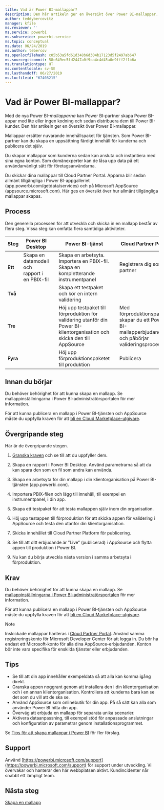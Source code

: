 ```yaml
---
title: Vad är Power BI-mallappar?
description: Den här artikeln ger en översikt över Power BI-mallappar. Lär dig hur du skapar Power BI-appar med lite eller ingen kodning och distribuerar dem till Power BI-kunder.
author: teddybercovitz
manager: kfile
ms.reviewer: ''
ms.service: powerbi
ms.subservice: powerbi-service
ms.topic: conceptual
ms.date: 06/24/2019
ms.author: tebercov
ms.openlocfilehash: c05b53a5fd61d348b6d304b17123d5f2497ab647
ms.sourcegitcommit: 58c649ec5fd2447a0f9ca4c4d45a0e9fff2f1b6a
ms.translationtype: HT
ms.contentlocale: sv-SE
ms.lasthandoff: 06/27/2019
ms.locfileid: "67408215"
---
```

# <a name="what-are-power-bi-template-apps"></a>Vad är Power BI-mallappar?

Med de nya Power BI-*mallapparna* kan Power BI-partner skapa Power BI-appar med lite eller ingen kodning och sedan distribuera dem till Power BI-kunder.  Den här artikeln ger en översikt över Power BI-mallappar.

Mallappar ersätter nuvarande innehållspaket för tjänsten. Som Power BI-partner kan du skapa en uppsättning färdigt innehåll för kunderna och publicera det själv.  

Du skapar mallappar som kunderna sedan kan ansluta och instantiera med sina egna konton. Som domänexperter kan de låsa upp data på ett användarvänligt sätt för företagsanvändarna.  

Du skickar dina mallappar till Cloud Partner Portal. Apparna blir sedan allmänt tillgängliga i Power BI-appgalleriet (app.powerbi.com/getdata/services) och på Microsoft AppSource (appsource.microsoft.com). Här ges en översikt över hur allmänt tillgängliga mallappar skapas.  

## <a name="process"></a>Process
Den generella processen för att utveckla och skicka in en mallapp består av flera steg. Vissa steg kan omfatta flera samtidiga aktiviteter.


| Steg | Power BI Desktop |  |Power BI-tjänst  |  |Cloud Partner Portal  |
|---|--------|--|---------|---------|---------|
| **Ett** | Skapa en datamodell och rapport i en PBIX-fil |  | Skapa en arbetsyta. Importera en PBIX-fil. Skapa en kompletterande instrumentpanel  |  | Registrera dig som en partner |
| **Två** |  |  | Skapa ett testpaket och kör en intern validering        |  | |
| **Tre** | |  | Höj upp testpaket till förproduktion för validering utanför din Power BI-klientorganisation och skicka den till AppSource  |  | Med förproduktionspaketet skapar du ett Power BI-mallapperbjudande och påbörjar valideringsprocessen |
| **Fyra** | |  | Höj upp förproduktionspaketet till produktion |  | Publicera |

## <a name="before-you-begin"></a>Innan du börjar

Du behöver behörighet för att kunna skapa en mallapp. Se mallappinställningarna i Power BI-administratörsportalen för mer information. 

För att kunna publicera en mallapp i Power BI-tjänsten och AppSource måste du uppfylla kraven för att [bli en Cloud Marketplace-utgivare](https://docs.microsoft.com/azure/marketplace/become-publisher).
 
## <a name="high-level-steps"></a>Övergripande steg

Här är de övergripande stegen. 

1. [Granska kraven](#requirements) och se till att du uppfyller dem. 

1. Skapa en rapport i Power BI Desktop. Använd parametrarna så att du kan spara den som en fil som andra kan använda. 

1. Skapa en arbetsyta för din mallapp i din klientorganisation på Power BI-tjänsten (app.powerbi.com). 

1. Importera PBIX-filen och lägg till innehåll, till exempel en instrumentpanel, i din app. 

1. Skapa ett testpaket för att testa mallappen själv inom din organisation. 

1. Höj upp testappen till förproduktion för att skicka appen för validering i AppSource och testa den utanför din klientorganisation. 

1. Skicka innehållet till Cloud Partner Platform för publicering. 

1. Se till att ditt erbjudande är ”Live” (publicerad) i AppSource och flytta appen till produktion i Power BI.
2. Nu kan du börja utveckla nästa version i samma arbetsyta i förproduktion. 

## <a name="requirements"></a>Krav

Du behöver behörighet för att kunna skapa en mallapp. Se [mallappinställningarna i Power BI-administratörsportalen](service-admin-portal.md#template-apps-settings) för mer information. 

För att kunna publicera en mallapp i Power BI-tjänsten och AppSource måste du uppfylla kraven för att [bli en Cloud Marketplace-utgivare](https://docs.microsoft.com/azure/marketplace/become-publisher).
 > [!NOTE] 
 > Inskickade mallappar hanteras i [Cloud Partner Portal](https://cloudpartner.azure.com). Använd samma registreringskonto för Microsoft Developer Center för att logga in. Du bör ha endast ett Microsoft-konto för alla dina AppSource-erbjudanden. Konton bör inte vara specifika för enskilda tjänster eller erbjudanden.

## <a name="tips"></a>Tips 

- Se till att din app innehåller exempeldata så att alla kan komma igång direkt. 
- Granska appen noggrant genom att installera den i din klientorganisation och i en annan klientorganisation. Kontrollera att kunderna bara kan se det som du vill att de ska se. 
- Använd AppSource som onlinebutik för din app. På så sätt kan alla som använder Power BI hitta din app. 
- Överväg att erbjuda en mallapp för separata unika scenarier. 
- Aktivera dataanpassning, till exempel stöd för anpassade anslutningar och konfiguration av parametrar genom installationsprogrammet.

Se [Tips för att skapa mallappar i Power BI](service-template-apps-tips.md) för fler förslag.

## <a name="support"></a>Support
Använd [https://powerbi.microsoft.com/support](https://powerbi.microsoft.com/support) för support under utveckling. Vi övervakar och hanterar den här webbplatsen aktivt. Kundincidenter når snabbt ett lämpligt team.

## <a name="next-steps"></a>Nästa steg

[Skapa en mallapp](service-template-apps-create.md)
